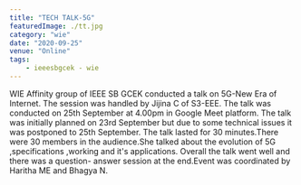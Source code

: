 ```yaml
---
title: "TECH TALK-5G"
featuredImage: ./tt.jpg
category: "wie"
date: "2020-09-25"
venue: "Online"
tags:
    - ieeesbgcek - wie
---
```

WIE Affinity group of IEEE SB GCEK conducted a talk on 5G-New Era of Internet. The session was handled by Jijina C of S3-EEE. The talk was conducted on 25th September at 4.00pm in Google Meet platform. The talk was initially planned on 23rd September but due to some technical issues it was postponed to 25th September. The talk lasted for 30 minutes.There were 30 members in the audience.She talked about the evolution of 5G ,specifications ,working and it's applications. Overall the talk went well and there was a question- answer session at the end.Event was coordinated by Haritha ME and Bhagya N.
